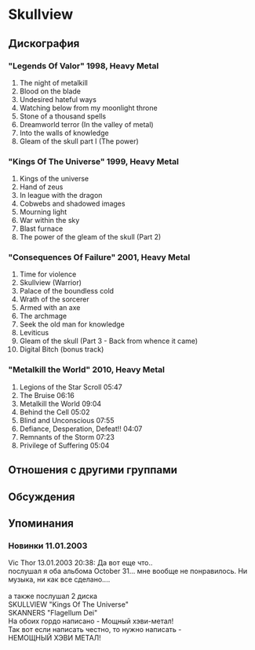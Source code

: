 # Skullview



## Дискография

### "Legends Of Valor" 1998, Heavy Metal

1. The night of metalkill
2. Blood on the blade
3. Undesired hateful ways
4. Watching below from my moonlight throne
5. Stone of a thousand spells
6. Dreamworld terror (In the valley of metal)
7. Into the walls of knowledge
8. Gleam of the skull part I (The power)

### "Kings Of The Universe" 1999, Heavy Metal

1. Kings of the universe
2. Hand of zeus
3. In league with the dragon
4. Cobwebs and shadowed images
5. Mourning light
6. War within the sky
7. Blast furnace
8. The power of the gleam of the skull (Part 2)

### "Consequences Of Failure" 2001, Heavy Metal

1. Time for violence
2. Skullview (Warrior)
3. Palace of the boundless cold
4. Wrath of the sorcerer
5. Armed with an axe
6. The archmage
7. Seek the old man for knowledge
8. Leviticus
9. Gleam of the skull (Part 3 - Back from whence it came)
10. Digital Bitch (bonus track)

### "Metalkill the World" 2010, Heavy Metal

1.	 Legions of the Star Scroll	05:47	 
2.	 The Bruise	06:16	 
3.	 Metalkill the World	09:04	 
4.	 Behind the Cell	05:02	 
5.	 Blind and Unconscious	07:55	 
6.	 Defiance, Desperation, Defeat!!	04:07	 
7.	 Remnants of the Storm	07:23	 
8.	 Privilege of Suffering	05:04


## Отношения с другими группами


## Обсуждения


## Упоминания

### Новинки 11.01.2003

Vic Thor 13.01.2003 20:38:
Да вот еще что..<BR>послушал я оба альбома October 31... мне вообще не понравилось. Ни музыка, ни как все сделано....<BR><BR>а также послушал 2 диска<BR>SKULLVIEW "Kings Of The Universe" <BR>SKANNERS "Flagellum Dei" <BR>На обоих гордо написано - Мощный хэви-метал!<BR>Так вот если написать честно, то нужно написать -<BR>НЕМОЩНЫЙ ХЭВИ МЕТАЛ!

